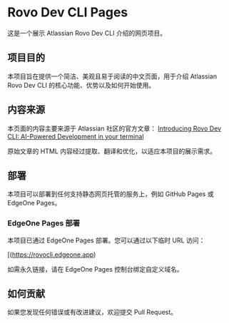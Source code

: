 # Rovo Dev CLI Pages

这是一个展示 Atlassian Rovo Dev CLI 介绍的网页项目。

## 项目目的
本项目旨在提供一个简洁、美观且易于阅读的中文页面，用于介绍 Atlassian Rovo Dev CLI 的核心功能、优势以及如何开始使用。

## 内容来源
本页面的内容主要来源于 Atlassian 社区的官方文章：
[Introducing Rovo Dev CLI: AI-Powered Development in your terminal](https://community.atlassian.com/forums/Rovo-for-Software-Teams-Beta/Introducing-Rovo-Dev-CLI-AI-Powered-Development-in-your-terminal/ba-p/3043623)

原始文章的 HTML 内容经过提取、翻译和优化，以适应本项目的展示需求。

## 部署
本项目可以部署到任何支持静态网页托管的服务上，例如 GitHub Pages 或 EdgeOne Pages。

### EdgeOne Pages 部署
本项目已通过 EdgeOne Pages 部署。您可以通过以下临时 URL 访问：

[(https://rovocli.edgeone.app)

如需永久链接，请在 EdgeOne Pages 控制台绑定自定义域名。

## 如何贡献
如果您发现任何错误或有改进建议，欢迎提交 Pull Request。
